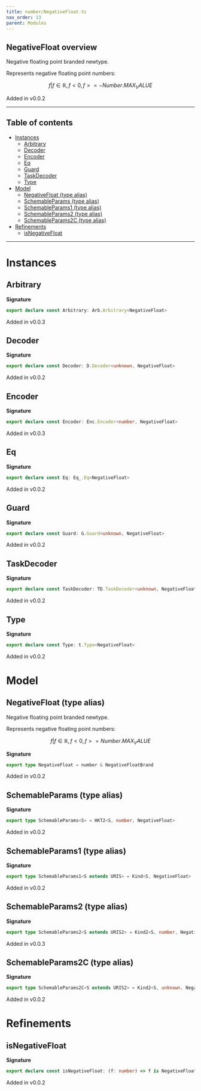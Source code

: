 ```yaml
---
title: number/NegativeFloat.ts
nav_order: 13
parent: Modules
---
```


## NegativeFloat overview

Negative floating point branded newtype.

Represents negative floating point numbers:

```math
 { f | f ∈ ℝ, f < 0, f >= -Number.MAX_VALUE }
```

Added in v0.0.2

---

<h2 class="text-delta">Table of contents</h2>

- [Instances](#instances)
  - [Arbitrary](#arbitrary)
  - [Decoder](#decoder)
  - [Encoder](#encoder)
  - [Eq](#eq)
  - [Guard](#guard)
  - [TaskDecoder](#taskdecoder)
  - [Type](#type)
- [Model](#model)
  - [NegativeFloat (type alias)](#negativefloat-type-alias)
  - [SchemableParams (type alias)](#schemableparams-type-alias)
  - [SchemableParams1 (type alias)](#schemableparams1-type-alias)
  - [SchemableParams2 (type alias)](#schemableparams2-type-alias)
  - [SchemableParams2C (type alias)](#schemableparams2c-type-alias)
- [Refinements](#refinements)
  - [isNegativeFloat](#isnegativefloat)

---

# Instances

## Arbitrary

**Signature**

```ts
export declare const Arbitrary: Arb.Arbitrary<NegativeFloat>
```

Added in v0.0.3

## Decoder

**Signature**

```ts
export declare const Decoder: D.Decoder<unknown, NegativeFloat>
```

Added in v0.0.2

## Encoder

**Signature**

```ts
export declare const Encoder: Enc.Encoder<number, NegativeFloat>
```

Added in v0.0.3

## Eq

**Signature**

```ts
export declare const Eq: Eq_.Eq<NegativeFloat>
```

Added in v0.0.2

## Guard

**Signature**

```ts
export declare const Guard: G.Guard<unknown, NegativeFloat>
```

Added in v0.0.2

## TaskDecoder

**Signature**

```ts
export declare const TaskDecoder: TD.TaskDecoder<unknown, NegativeFloat>
```

Added in v0.0.2

## Type

**Signature**

```ts
export declare const Type: t.Type<NegativeFloat>
```

Added in v0.0.2

# Model

## NegativeFloat (type alias)

Negative floating point branded newtype.

Represents negative floating point numbers:

```math
 { f | f ∈ ℝ, f < 0, f >= Number.MAX_VALUE }
```

**Signature**

```ts
export type NegativeFloat = number & NegativeFloatBrand
```

Added in v0.0.2

## SchemableParams (type alias)

**Signature**

```ts
export type SchemableParams<S> = HKT2<S, number, NegativeFloat>
```

Added in v0.0.2

## SchemableParams1 (type alias)

**Signature**

```ts
export type SchemableParams1<S extends URIS> = Kind<S, NegativeFloat>
```

Added in v0.0.2

## SchemableParams2 (type alias)

**Signature**

```ts
export type SchemableParams2<S extends URIS2> = Kind2<S, number, NegativeFloat>
```

Added in v0.0.3

## SchemableParams2C (type alias)

**Signature**

```ts
export type SchemableParams2C<S extends URIS2> = Kind2<S, unknown, NegativeFloat>
```

Added in v0.0.2

# Refinements

## isNegativeFloat

**Signature**

```ts
export declare const isNegativeFloat: (f: number) => f is NegativeFloat
```

Added in v0.0.2
